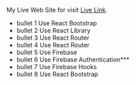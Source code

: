 My Live Web Site for visit [Live Link](https://github.com/facebook/create-react-app).

* bullet 1 Use React Bootstrap
* bullet 2 Use React Library
* bullet 3 Use React Router
* bullet 4 Use React Router
* bullet 5 Use Firebase
* bullet 6 Use Firebase Authentication***
* bullet 7 Use Firebase Hooks
* bullet 8 Use React Bootstrap













 
 
